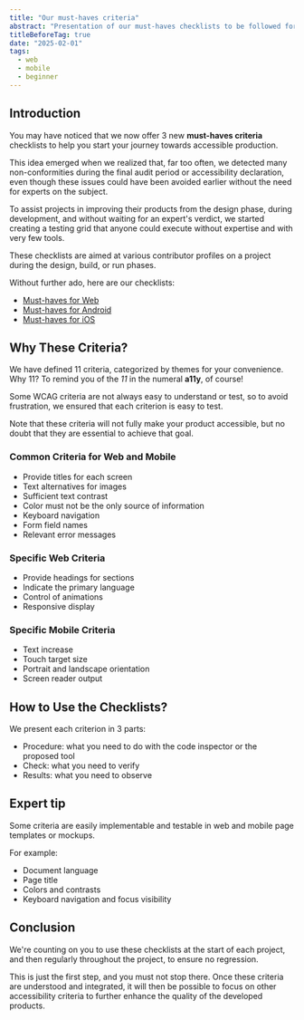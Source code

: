 ```yaml
---
title: "Our must-haves criteria"
abstract: "Presentation of our must-haves checklists to be followed for all web and mobile projects"
titleBeforeTag: true
date: "2025-02-01"
tags:
  - web
  - mobile
  - beginner
---
```


## Introduction
You may have noticed that we now offer 3 new **must-haves criteria** checklists to help you start your journey towards accessible production.

This idea emerged when we realized that, far too often, we detected many non-conformities during the final audit period or accessibility declaration, even though these issues could have been avoided earlier without the need for experts on the subject.

To assist projects in improving their products from the design phase, during development, and without waiting for an expert's verdict, we started creating a testing grid that anyone could execute without expertise and with very few tools.

These checklists are aimed at various contributor profiles on a project during the design, build, or run phases.

Without further ado, here are our checklists:

- <a href="https://a11y-guidelines.orange.com/en/web/must-haves-checklist/">Must-haves for Web</a>
- <a href="https://a11y-guidelines.orange.com/en/mobile/android/checklist/">Must-haves for Android</a>
- <a href="https://a11y-guidelines.orange.com/en/mobile/ios/">Must-haves for iOS</a>


## Why These Criteria?
We have defined 11 criteria, categorized by themes for your convenience. Why 11? To remind you of the _11_ in the numeral **a11y**, of course!

Some WCAG criteria are not always easy to understand or test, so to avoid frustration, we ensured that each criterion is easy to test.

Note that these criteria will not fully make your product accessible, but no doubt that they are essential to achieve that goal.

### Common Criteria for Web and Mobile
- Provide titles for each screen
- Text alternatives for images
- Sufficient text contrast
- Color must not be the only source of information
- Keyboard navigation
- Form field names
- Relevant error messages

### Specific Web Criteria
- Provide headings for sections
- Indicate the primary language
- Control of animations
- Responsive display

### Specific Mobile Criteria
- Text increase
- Touch target size
- Portrait and landscape orientation
- Screen reader output


## How to Use the Checklists?
We present each criterion in 3 parts:

- Procedure: what you need to do with the code inspector or the proposed tool
- Check: what you need to verify
- Results: what you need to observe


## Expert tip
Some criteria are easily implementable and testable in web and mobile page templates or mockups.

For example:
- Document language
- Page title
- Colors and contrasts
- Keyboard navigation and focus visibility


## Conclusion
We're counting on you to use these checklists at the start of each project, and then regularly throughout the project, to ensure no regression.

This is just the first step, and you must not stop there. Once these criteria are understood and integrated, it will then be possible to focus on other accessibility criteria to further enhance the quality of the developed products.